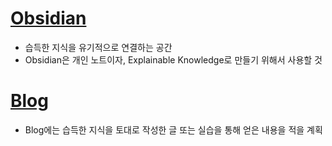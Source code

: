 # [Obsidian](https://publish.obsidian.md/ghkdxofla/README)
- 습득한 지식을 유기적으로 연결하는 공간
- Obsidian은 개인 노트이자, Explainable Knowledge로 만들기 위해서 사용할 것
# [Blog](https://ghkdxofla.github.io/)
- Blog에는 습득한 지식을 토대로 작성한 글 또는 실습을 통해 얻은 내용을 적을 계획